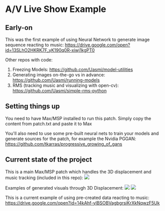 # A/V Live Show Example


## Early-on
This was the first example of using Neural Network to generate image sequence reacting to music:
https://drive.google.com/open?id=13SLhO2HKRK7F_yK190q0R-xiwj1kgPT0

Other repos with code:
1. Freezing Models: https://github.com/Uasmi/model-utilities
2. Generating images on-the-go vs in advance: https://github.com/Uasmi/running-models
2. RMS (tracking music and visualizing with open-cv): https://github.com/Uasmi/simple-rms-python

## Setting things up
You need to have Max/MSP installed to run this patch. Simply copy the content from patch.txt and paste it to Max

You'll also need to use some pre-built neural nets to train your models and generate sources for the patch, for example the Nvidia PGGAN: https://github.com/tkarras/progressive_growing_of_gans 

## Current state of the project
This is a main Max/MSP patch which handles the 3D displacement and music tracking (included in this repo):
![](https://githubpics.blob.core.windows.net/av-live/patch.png)

Examples of generated visuals through 3D Displacement:
![](https://githubpics.blob.core.windows.net/av-live/example1.png)
![](https://githubpics.blob.core.windows.net/av-live/example2.png)

This is a current example of using pre-created data reacting to music:
https://drive.google.com/open?id=14kAhf-ylBSOBVagbgrsiKrXkNqwzF5Uk

